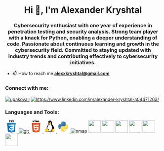 <h1 align="center">Hi 👋, I'm Alexander Kryshtal</h1>
<h3 align="center">Cybersecurity enthusiast with one year of experience in penetration testing and security analysis. Strong team player with a knack for Python, enabling a deeper understanding of code. Passionate about continuous learning and growth in the cybersecurity field. Committed to staying updated with industry trends and contributing effectively to cybersecurity initiatives.</h3>

- 📫 How to reach me **alexxkryshtal@gmail.com**

<h3 align="left">Connect with me:</h3>
<p align="left">
<a href="https://twitter.com/upakovall" target="blank"><img align="center" src="https://raw.githubusercontent.com/rahuldkjain/github-profile-readme-generator/master/src/images/icons/Social/twitter.svg" alt="upakovall" height="30" width="40" /></a>
<a href="https://www.linkedin.com/in/alexander-kryshtal-a04471263/" target="blank"><img align="center" src="https://raw.githubusercontent.com/rahuldkjain/github-profile-readme-generator/master/src/images/icons/Social/linked-in-alt.svg" alt="https://www.linkedin.com/in/alexander-kryshtal-a04471263/" height="30" width="40" /></a>
</p>

<h3 align="left">Languages and Tools:</h3>
<p align="left"> <a href="https://www.w3schools.com/css/" target="_blank" rel="noreferrer"> <img src="https://raw.githubusercontent.com/devicons/devicon/master/icons/css3/css3-original-wordmark.svg" alt="css3" width="40" height="40"/> </a> <a href="https://git-scm.com/" target="_blank" rel="noreferrer"> <img src="https://www.vectorlogo.zone/logos/git-scm/git-scm-icon.svg" alt="git" width="40" height="40"/> </a> <a href="https://www.w3.org/html/" target="_blank" rel="noreferrer"> <img src="https://raw.githubusercontent.com/devicons/devicon/master/icons/html5/html5-original-wordmark.svg" alt="html5" width="40" height="40"/> </a> <a href="https://www.linux.org/" target="_blank" rel="noreferrer"> <img src="https://raw.githubusercontent.com/devicons/devicon/master/icons/linux/linux-original.svg" alt="linux" width="40" height="40"/> </a> <a href="https://www.python.org" target="_blank" rel="noreferrer"> <img src="https://raw.githubusercontent.com/devicons/devicon/master/icons/python/python-original.svg" alt="python" width="40" height="40"/> </a> <img src = "https://nmap.org/images/nmap-project-logo.svg" alt = "nmap" width="40" height="40"/>
<img src = "https://cdn.icon-icons.com/icons2/3053/PNG/512/burp_suite_macos_bigsur_icon_190319.png" width="40" height="40"/>
<img src = "https://avatars.githubusercontent.com/u/6716868?s=280&v=4" width="40" height="40"/> <img src = "https://miro.medium.com/v2/resize:fit:581/1*jqc9VGIBgq9GkXeJ9jRRvA.png" width="40" height="40"/> 
<img src = "https://miro.medium.com/v2/resize:fit:581/1*jqc9VGIBgq9GkXeJ9jRRvA.png" width="40" height="40"/> 
<img src = "https://fbi.cults3d.com/uploaders/13889723/illustration-file/88f914f9-4ec0-4d0c-8ebb-5edc51f4b3cd/kali_linux.jpg" width="40" height="40"/> 
<img src = "https://w7.pngwing.com/pngs/122/777/png-transparent-metasploit-project-penetration-test-security-hacker-computer-security-shellcode-ruby-blue-angle-logo.png" width="40" height="40"/> 

</p>
